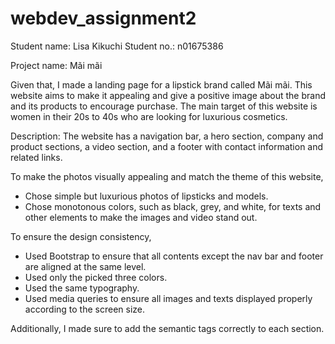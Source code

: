# webdev_assignment2

Student name: Lisa Kikuchi Student no.: n01675386

Project name: Mãi mãi

Given that, I made a landing page for a lipstick brand called Mãi mãi. This website aims to make it appealing and give a positive image about the brand and its products to encourage purchase.
The main target of this website is women in their 20s to 40s who are looking for luxurious cosmetics.

Description: The website has a navigation bar, a hero section, company and product sections, a video section, and a footer with contact information and related links.

To make the photos visually appealing and match the theme of this website,
- Chose simple but luxurious photos of lipsticks and models.
- Chose monotonous colors, such as black, grey, and white, for texts and other elements to make the images and video stand out.

To ensure the design consistency,
- Used Bootstrap to ensure that all contents except the nav bar and footer are aligned at the same level.
- Used only the picked three colors.
- Used the same typography.
- Used media queries to ensure all images and texts displayed properly according to the screen size.
  
Additionally, I made sure to add the semantic tags correctly to each section.

